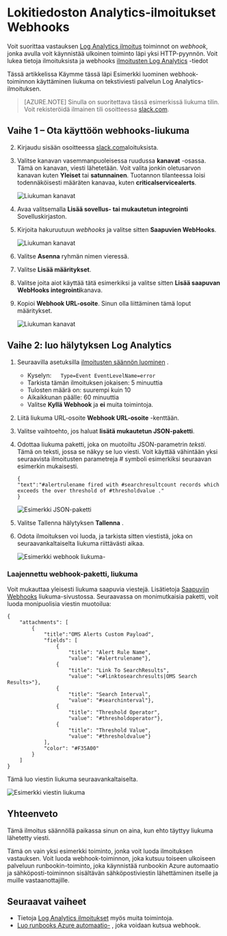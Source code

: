 <properties
   pageTitle="Lokitiedoston Analytics ilmoitusten webhook Esimerkki"
   description="Voit suorittaa Log Analytics-ilmoitus vastauksen toiminnot on *webhook*, jonka avulla voit käynnistää ulkoinen toiminto läpi yksi HTTP-pyynnön. Tässä artikkelissa käydään läpi Esimerkki luominen webhook-toiminnon käyttäminen liukuma Log Analytics-ilmoituksen."
   services="log-analytics"
   documentationCenter=""
   authors="bwren"
   manager="jwhit"
   editor="tysonn" />
<tags
   ms.service="log-analytics"
   ms.devlang="na"
   ms.topic="article"
   ms.tgt_pltfrm="na"
   ms.workload="infrastructure-services"
   ms.date="10/27/2016"
   ms.author="bwren" />

# <a name="webhooks-in-log-analytics-alerts"></a>Lokitiedoston Analytics-ilmoitukset Webhooks

Voit suorittaa vastauksen [Log Analytics ilmoitus](log-analytics-alerts.md) toiminnot on *webhook*, jonka avulla voit käynnistää ulkoinen toiminto läpi yksi HTTP-pyynnön.  Voit lukea tietoja ilmoituksista ja webhooks [ilmoitusten Log Analytics](log-analytics-alerts.md) -tiedot

Tässä artikkelissa Käymme tässä läpi Esimerkki luominen webhook-toiminnon käyttäminen liukuma on tekstiviesti palvelun Log Analytics-ilmoituksen.

>[AZURE.NOTE] Sinulla on suoritettava tässä esimerkissä liukuma tilin.  Voit rekisteröidä ilmainen tili osoitteessa [slack.com](http://slack.com).

## <a name="step-1---enable-webhooks-in-slack"></a>Vaihe 1 – Ota käyttöön webhooks-liukuma
2.  Kirjaudu sisään osoitteessa [slack.com](http://slack.com)aloituksista.
3.  Valitse kanavan vasemmanpuoleisessa ruudussa **kanavat** -osassa.  Tämä on kanavan, viesti lähetetään.  Voit valita jonkin oletusarvon kanavan kuten **Yleiset** tai **satunnainen**.  Tuotannon tilanteessa loisi todennäköisesti määräten kanavaa, kuten **criticalservicealerts**. <br>

    ![Liukuman kanavat](media/log-analytics-alerts-webhooks/oms-webhooks01.png)

3. Avaa valitsemalla **Lisää sovellus- tai mukautetun integrointi** Sovelluskirjaston.
3.  Kirjoita hakuruutuun *webhooks* ja valitse sitten **Saapuvien WebHooks**. <br>

    ![Liukuman kanavat](media/log-analytics-alerts-webhooks/oms-webhooks02.png)

4.  Valitse **Asenna** ryhmän nimen vieressä.
5.  Valitse **Lisää määritykset**.
6.  Valitse joita aiot käyttää tätä esimerkiksi ja valitse sitten **Lisää saapuvan WebHooks integrointi**kanava.  
6. Kopioi **Webhook URL-osoite**.  Sinun olla liittäminen tämä loput määritykset. <br>

    ![Liukuman kanavat](media/log-analytics-alerts-webhooks/oms-webhooks05.png)

## <a name="step-2---create-alert-rule-in-log-analytics"></a>Vaihe 2: luo hälytyksen Log Analytics
1.  Seuraavilla asetuksilla [ilmoitusten säännön luominen](log-analytics-alerts.md) .
    - Kyselyn:```    Type=Event EventLevelName=error ```
    - Tarkista tämän ilmoituksen jokaisen: 5 minuuttia
    - Tulosten määrä on: suurempi kuin 10
    - Aikaikkunan päälle: 60 minuuttia
    - Valitse **Kyllä** **Webhook** ja **ei** muita toimintoja.
7. Liitä liukuma URL-osoite **Webhook URL-osoite** -kenttään.
8. Valitse vaihtoehto, jos haluat **lisätä mukautetun JSON-paketti**.
9. Odottaa liukuma paketti, joka on muotoiltu JSON-parametrin *teksti*.  Tämä on teksti, jossa se näkyy se luo viesti.  Voit käyttää vähintään yksi seuraavista ilmoitusten parametreja *#* symboli esimerkiksi seuraavan esimerkin mukaisesti.

    ```
    {
    "text":"#alertrulename fired with #searchresultcount records which exceeds the over threshold of #thresholdvalue ."
    }
    ```

    ![Esimerkki JSON-paketti](media/log-analytics-alerts-webhooks/oms-webhooks07.png)

9.  Valitse Tallenna hälytyksen **Tallenna** .

10. Odota ilmoituksen voi luoda, ja tarkista sitten viestistä, joka on seuraavankaltaiselta liukuma riittävästi aikaa.

    ![Esimerkki webhook liukuma-](media/log-analytics-alerts-webhooks/oms-webhooks08.png)


### <a name="advanced-webhook-payload-for-slack"></a>Laajennettu webhook-paketti, liukuma

Voit mukauttaa yleisesti liukuma saapuvia viestejä. Lisätietoja [Saapuviin Webhooks](https://api.slack.com/incoming-webhooks) liukuma-sivustossa. Seuraavassa on monimutkaisia paketti, voit luoda monipuolisia viestin muotoilua:

    {
        "attachments": [
            {
                "title":"OMS Alerts Custom Payload",
                "fields": [
                    {
                        "title": "Alert Rule Name",
                        "value": "#alertrulename"},
                    {
                        "title": "Link To SearchResults",
                        "value": "<#linktosearchresults|OMS Search Results>"},
                    {
                        "title": "Search Interval",
                        "value": "#searchinterval"},
                    {
                        "title": "Threshold Operator",
                        "value": "#thresholdoperator"},
                    {
                        "title": "Threshold Value",
                        "value": "#thresholdvalue"}
                ],
                "color": "#F35A00"
            }
        ]
    }


Tämä luo viestin liukuma seuraavankaltaiselta.

![Esimerkki viestin liukuma](media/log-analytics-alerts-webhooks/oms-webhooks09.png)

## <a name="summary"></a>Yhteenveto

Tämä ilmoitus säännöllä paikassa sinun on aina, kun ehto täyttyy liukuma lähetetty viesti.  

Tämä on vain yksi esimerkki toiminto, jonka voit luoda ilmoituksen vastauksen.  Voit luoda webhook-toiminnon, joka kutsuu toiseen ulkoiseen palveluun runbookin-toiminto, joka käynnistää runbookin Azure automaatio ja sähköposti-toiminnon sisältävän sähköpostiviestin lähettäminen itselle ja muille vastaanottajille.   

## <a name="next-steps"></a>Seuraavat vaiheet

- Tietoja [Log Analytics ilmoitukset](log-analytics-alerts.md) myös muita toimintoja.
- [Luo runbooks Azure automaatio-](../automation/automation-webhooks.md) , joka voidaan kutsua webhook.
